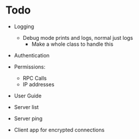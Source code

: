 # Todo

* Logging
  * Debug mode prints and logs, normal just logs
    * Make a whole class to handle this

* Authentication

* Permissions:
  * RPC Calls
  * IP addresses

* User Guide

* Server list

* Server ping

* Client app for encrypted connections